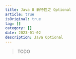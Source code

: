 ```yaml
---
title: Java 8 新特性之 Optional
article: true
isOriginal: true
tag: []
category: []
date: 2023-01-02
description: Java Optional
---
```


>TODO